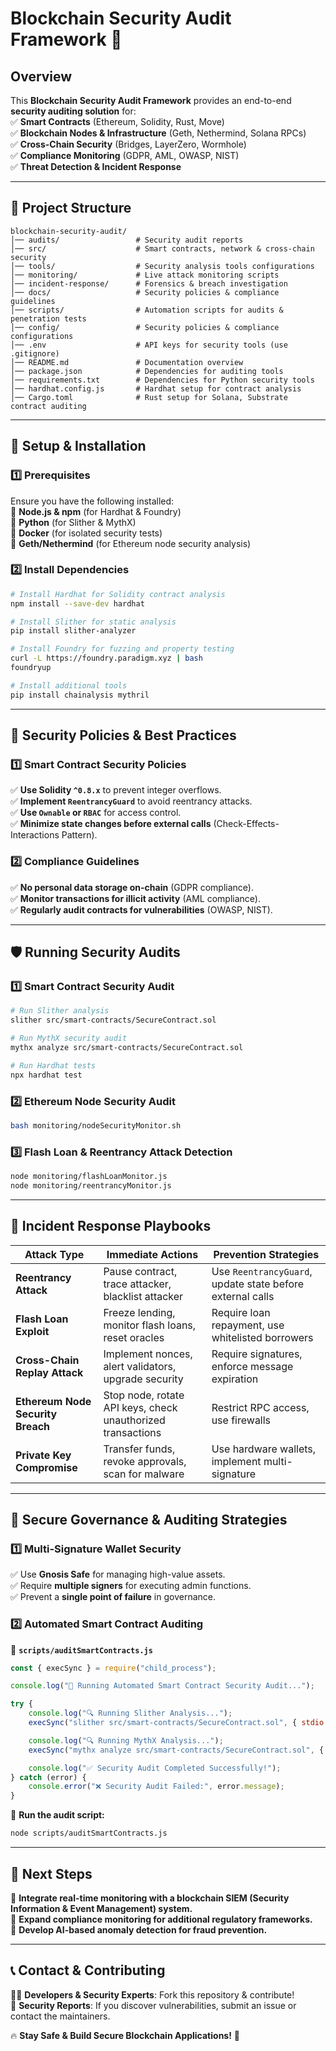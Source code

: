 # **Blockchain Security Audit Framework** 🚀  

## **Overview**  
This **Blockchain Security Audit Framework** provides an end-to-end **security auditing solution** for:  
✅ **Smart Contracts** (Ethereum, Solidity, Rust, Move)  
✅ **Blockchain Nodes & Infrastructure** (Geth, Nethermind, Solana RPCs)  
✅ **Cross-Chain Security** (Bridges, LayerZero, Wormhole)  
✅ **Compliance Monitoring** (GDPR, AML, OWASP, NIST)  
✅ **Threat Detection & Incident Response**  

---

## **📂 Project Structure**  
```
blockchain-security-audit/
│── audits/                 # Security audit reports  
│── src/                    # Smart contracts, network & cross-chain security  
│── tools/                  # Security analysis tools configurations  
│── monitoring/             # Live attack monitoring scripts  
│── incident-response/      # Forensics & breach investigation  
│── docs/                   # Security policies & compliance guidelines  
│── scripts/                # Automation scripts for audits & penetration tests  
│── config/                 # Security policies & compliance configurations  
│── .env                    # API keys for security tools (use .gitignore)  
│── README.md               # Documentation overview  
│── package.json            # Dependencies for auditing tools  
│── requirements.txt        # Dependencies for Python security tools  
│── hardhat.config.js       # Hardhat setup for contract analysis  
│── Cargo.toml              # Rust setup for Solana, Substrate contract auditing  
```

---

## **🔧 Setup & Installation**  

### **1️⃣ Prerequisites**  
Ensure you have the following installed:  
🔹 **Node.js & npm** (for Hardhat & Foundry)  
🔹 **Python** (for Slither & MythX)  
🔹 **Docker** (for isolated security tests)  
🔹 **Geth/Nethermind** (for Ethereum node security analysis)  

### **2️⃣ Install Dependencies**  
```bash
# Install Hardhat for Solidity contract analysis
npm install --save-dev hardhat

# Install Slither for static analysis
pip install slither-analyzer

# Install Foundry for fuzzing and property testing
curl -L https://foundry.paradigm.xyz | bash
foundryup

# Install additional tools
pip install chainalysis mythril
```

---

## **📜 Security Policies & Best Practices**  

### **1️⃣ Smart Contract Security Policies**  
✅ **Use Solidity `^0.8.x`** to prevent integer overflows.  
✅ **Implement `ReentrancyGuard`** to avoid reentrancy attacks.  
✅ **Use `Ownable` or `RBAC`** for access control.  
✅ **Minimize state changes before external calls** (Check-Effects-Interactions Pattern).  

### **2️⃣ Compliance Guidelines**  
✅ **No personal data storage on-chain** (GDPR compliance).  
✅ **Monitor transactions for illicit activity** (AML compliance).  
✅ **Regularly audit contracts for vulnerabilities** (OWASP, NIST).  

---

## **🛡️ Running Security Audits**  

### **1️⃣ Smart Contract Security Audit**  
```bash
# Run Slither analysis
slither src/smart-contracts/SecureContract.sol

# Run MythX security audit
mythx analyze src/smart-contracts/SecureContract.sol

# Run Hardhat tests
npx hardhat test
```

### **2️⃣ Ethereum Node Security Audit**  
```bash
bash monitoring/nodeSecurityMonitor.sh
```

### **3️⃣ Flash Loan & Reentrancy Attack Detection**  
```bash
node monitoring/flashLoanMonitor.js
node monitoring/reentrancyMonitor.js
```

---

## **🚨 Incident Response Playbooks**  

| **Attack Type** | **Immediate Actions** | **Prevention Strategies** |
|---------------|---------------------|-------------------|
| **Reentrancy Attack** | Pause contract, trace attacker, blacklist attacker | Use `ReentrancyGuard`, update state before external calls |
| **Flash Loan Exploit** | Freeze lending, monitor flash loans, reset oracles | Require loan repayment, use whitelisted borrowers |
| **Cross-Chain Replay Attack** | Implement nonces, alert validators, upgrade security | Require signatures, enforce message expiration |
| **Ethereum Node Security Breach** | Stop node, rotate API keys, check unauthorized transactions | Restrict RPC access, use firewalls |
| **Private Key Compromise** | Transfer funds, revoke approvals, scan for malware | Use hardware wallets, implement multi-signature |

---

## **📌 Secure Governance & Auditing Strategies**  

### **1️⃣ Multi-Signature Wallet Security**  
✅ Use **Gnosis Safe** for managing high-value assets.  
✅ Require **multiple signers** for executing admin functions.  
✅ Prevent a **single point of failure** in governance.  

### **2️⃣ Automated Smart Contract Auditing**  

📂 **`scripts/auditSmartContracts.js`**  
```javascript
const { execSync } = require("child_process");

console.log("🚀 Running Automated Smart Contract Security Audit...");

try {
    console.log("🔍 Running Slither Analysis...");
    execSync("slither src/smart-contracts/SecureContract.sol", { stdio: "inherit" });

    console.log("🔍 Running MythX Analysis...");
    execSync("mythx analyze src/smart-contracts/SecureContract.sol", { stdio: "inherit" });

    console.log("✅ Security Audit Completed Successfully!");
} catch (error) {
    console.error("❌ Security Audit Failed:", error.message);
}
```

📌 **Run the audit script:**  
```bash
node scripts/auditSmartContracts.js
```

---

## **📢 Next Steps**
📌 **Integrate real-time monitoring with a blockchain SIEM (Security Information & Event Management) system.**  
📌 **Expand compliance monitoring for additional regulatory frameworks.**  
📌 **Develop AI-based anomaly detection for fraud prevention.**  

---

## **📞 Contact & Contributing**  
👨‍💻 **Developers & Security Experts**: Fork this repository & contribute!  
📩 **Security Reports**: If you discover vulnerabilities, submit an issue or contact the maintainers.  

🔥 **Stay Safe & Build Secure Blockchain Applications!** 🚀
